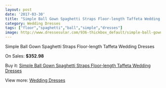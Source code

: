 ```yaml
---
layout: post
date: '2017-03-30'
title: "Simple Ball Gown Spaghetti Straps Floor-length Taffeta Wedding Dresses"
category: Wedding Dresses
tags: ["floor","spaghetti","ball","simple","dresses"]
image: http://www.dressesular.com/936-thickbox_default/simple-ball-gown-spaghetti-straps-floor-length-taffeta-wedding-dresses.jpg
---
```

Simple Ball Gown Spaghetti Straps Floor-length Taffeta Wedding Dresses

On Sales: **$352.98**
<a href="https://www.dressesular.com/wedding-dresses/274-simple-ball-gown-spaghetti-straps-floor-length-taffeta-wedding-dresses.html"><amp-img layout="responsive" width="600" height="600" src="//www.dressesular.com/936-thickbox_default/simple-ball-gown-spaghetti-straps-floor-length-taffeta-wedding-dresses.jpg" alt="Simple Ball Gown Spaghetti Straps Floor-length Taffeta Wedding Dresses 0" /></a>
<a href="https://www.dressesular.com/wedding-dresses/274-simple-ball-gown-spaghetti-straps-floor-length-taffeta-wedding-dresses.html"><amp-img layout="responsive" width="600" height="600" src="//www.dressesular.com/937-thickbox_default/simple-ball-gown-spaghetti-straps-floor-length-taffeta-wedding-dresses.jpg" alt="Simple Ball Gown Spaghetti Straps Floor-length Taffeta Wedding Dresses 1" /></a>

Buy it: [Simple Ball Gown Spaghetti Straps Floor-length Taffeta Wedding Dresses](https://www.dressesular.com/wedding-dresses/274-simple-ball-gown-spaghetti-straps-floor-length-taffeta-wedding-dresses.html "Simple Ball Gown Spaghetti Straps Floor-length Taffeta Wedding Dresses")

View more: [Wedding Dresses](https://www.dressesular.com/3-wedding-dresses "Wedding Dresses")